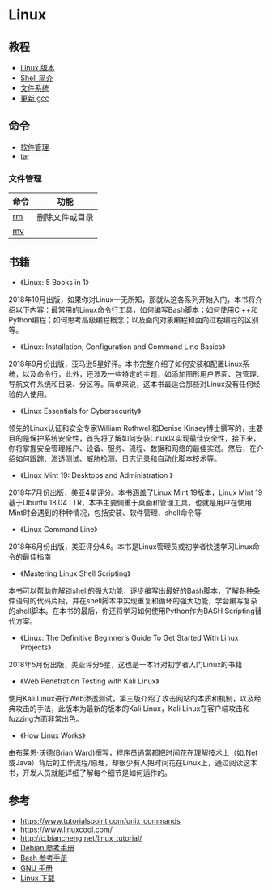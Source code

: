 # Linux

## 教程

- [Linux 版本](tutorials/linux_version.md)
- [Shell 简介](tutorials/shell.md)
- [文件系统](tutorials/file_system.md)
- [更新 gcc](centos/update_gcc.md)

## 命令

- [软件管理](command/package.md)
- [tar](command/tar.md)

### 文件管理

|命令|功能|
|---|---|
|[rm](command/rm.md)|删除文件或目录|
|[mv](command/mv.md)||

## 书籍

- 《Linux: 5 Books in 1》

2018年10月出版，如果你对Linux一无所知，那就从这各系列开始入门，本书将介绍以下内容：最常用的Linux命令行工具，如何编写Bash脚本；如何使用C ++和Python编程；如何思考高级编程概念；以及面向对象编程和面向过程编程的区别等。

- 《Linux: Installation, Configuration and Command Line Basics》

2018年9月份出版，亚马逊5星好评。本书完整介绍了如何安装和配置Linux系统，以及命令行，此外，还涉及一些特定的主题，如添加图形用户界面、包管理、导航文件系统和目录、分区等。简单来说，这本书最适合那些对Linux没有任何经验的人使用。

- 《Linux Essentials for Cybersecurity》

领先的Linux认证和安全专家William Rothwell和Denise Kinsey博士撰写的，主要目的是保护系统安全性，首先将了解如何安装Linux以实现最佳安全性，接下来，你将掌握安全管理帐户、设备、服务、流程、数据和网络的最佳实践。然后，在介绍如何跟踪、渗透测试、威胁检测、日志记录和自动化脚本技术等。

- 《Linux Mint 19: Desktops and Administration 》

2018年7月份出版，美亚4星评分。本书涵盖了Linux Mint 19版本，Linux Mint 19基于Ubuntu 18.04 LTR，本书主要侧重于桌面和管理工具，也就是用户在使用Mint时会遇到的种种情况，包括安装、软件管理、shell命令等

- 《Linux Command Line》

2018年6月份出版，美亚评分4.6。本书是Linux管理员或初学者快速学习Linux命令的最佳指南

- 《Mastering Linux Shell Scripting》

本书可以帮助你解锁shell的强大功能，逐步编写出最好的Bash脚本，了解各种条件语句的代码片段，并在shell脚本中实现重复和循环的强大功能，学会编写复杂的shell脚本。在本书的最后，你还将学习如何使用Python作为BASH Scripting替代方案。

- 《Linux: The Definitive Beginner’s Guide To Get Started With Linux Projects》

2018年5月份出版，美亚评分5星，这也是一本针对初学者入门Linux的书籍

- 《Web Penetration Testing with Kali Linux》

使用Kali Linux进行Web渗透测试，第三版介绍了攻击网站的本质和机制，以及经典攻击的手法，此版本为最新的版本的Kali Linux，Kali Linux在客户端攻击和fuzzing方面非常出色。

- 《How Linux Works》

由布莱恩·沃德(Brian Ward)撰写，程序员通常都把时间花在理解技术上（如.Net或Java）背后的工作流程/原理，却很少有人把时间花在Linux上，通过阅读这本书，开发人员就能详细了解每个细节是如何运作的。

## 参考

- https://www.tutorialspoint.com/unix_commands
- https://www.linuxcool.com/
- http://c.biancheng.net/linux_tutorial/
- [Debian 参考手册](https://www.debian.org/doc/manuals/debian-reference/)
- [Bash 参考手册](http://www.gnu.org/savannah-checkouts/gnu/bash/manual/bash.html)
- [GNU 手册](http://www.gnu.org/manual/manual.html)
- [Linux 下载](https://www.linuxdown.com/)
